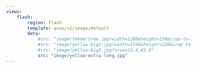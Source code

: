 ```yaml
---
views:
    flash:
        region: flash
        template: anax/v2/image/default
        data:
            #src: "image/theme/tree.jpg?width=1100&height=150&crop-to-fit&area=0,0,30,0"
            #src: "image/yellow-big2.jpg?width=1100&height=220&crop-to-fit&area=13,4,65,0"
            #src: "image/yellow-big2.jpg?area=13,4,65,0"
            src: "image/yellow-extra-long.jpg"
---
```

